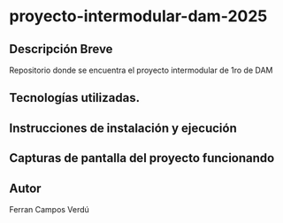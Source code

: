 # proyecto-intermodular-dam-2025

## Descripción Breve
Repositorio donde se encuentra el proyecto intermodular de 1ro de DAM

## Tecnologías utilizadas.

## Instrucciones de instalación y ejecución

## Capturas de pantalla del proyecto funcionando

## Autor
Ferran Campos Verdú
